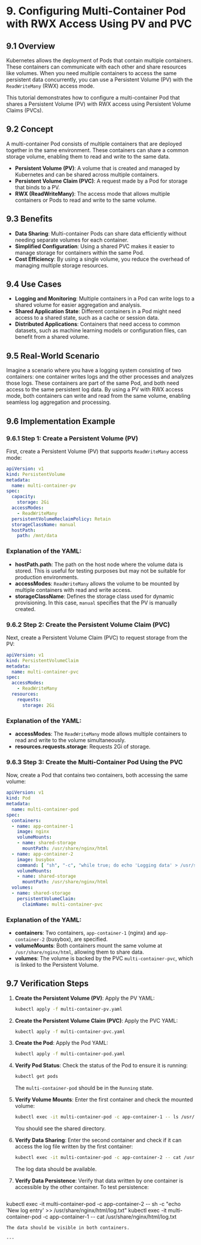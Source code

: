# 9. Configuring Multi-Container Pod with RWX Access Using PV and PVC

## 9.1 Overview
Kubernetes allows the deployment of Pods that contain multiple containers. These containers can communicate with each other and share resources like volumes. When you need multiple containers to access the same persistent data concurrently, you can use a Persistent Volume (PV) with the `ReadWriteMany` (RWX) access mode.

This tutorial demonstrates how to configure a multi-container Pod that shares a Persistent Volume (PV) with RWX access using Persistent Volume Claims (PVCs).

## 9.2 Concept
A multi-container Pod consists of multiple containers that are deployed together in the same environment. These containers can share a common storage volume, enabling them to read and write to the same data.

- **Persistent Volume (PV)**: A volume that is created and managed by Kubernetes and can be shared across multiple containers.
- **Persistent Volume Claim (PVC)**: A request made by a Pod for storage that binds to a PV.
- **RWX (ReadWriteMany)**: The access mode that allows multiple containers or Pods to read and write to the same volume.

## 9.3 Benefits
- **Data Sharing**: Multi-container Pods can share data efficiently without needing separate volumes for each container.
- **Simplified Configuration**: Using a shared PVC makes it easier to manage storage for containers within the same Pod.
- **Cost Efficiency**: By using a single volume, you reduce the overhead of managing multiple storage resources.

## 9.4 Use Cases
- **Logging and Monitoring**: Multiple containers in a Pod can write logs to a shared volume for easier aggregation and analysis.
- **Shared Application State**: Different containers in a Pod might need access to a shared state, such as a cache or session data.
- **Distributed Applications**: Containers that need access to common datasets, such as machine learning models or configuration files, can benefit from a shared volume.

## 9.5 Real-World Scenario
Imagine a scenario where you have a logging system consisting of two containers: one container writes logs and the other processes and analyzes those logs. These containers are part of the same Pod, and both need access to the same persistent log data. By using a PV with RWX access mode, both containers can write and read from the same volume, enabling seamless log aggregation and processing.

## 9.6 Implementation Example

### 9.6.1 Step 1: Create a Persistent Volume (PV)
First, create a Persistent Volume (PV) that supports `ReadWriteMany` access mode:

```yaml
apiVersion: v1
kind: PersistentVolume
metadata:
  name: multi-container-pv
spec:
  capacity:
    storage: 2Gi
  accessModes:
    - ReadWriteMany
  persistentVolumeReclaimPolicy: Retain
  storageClassName: manual
  hostPath:
    path: /mnt/data
```

### Explanation of the YAML:
- **hostPath.path**: The path on the host node where the volume data is stored. This is useful for testing purposes but may not be suitable for production environments.
- **accessModes**: `ReadWriteMany` allows the volume to be mounted by multiple containers with read and write access.
- **storageClassName**: Defines the storage class used for dynamic provisioning. In this case, `manual` specifies that the PV is manually created.

### 9.6.2 Step 2: Create the Persistent Volume Claim (PVC)
Next, create a Persistent Volume Claim (PVC) to request storage from the PV:

```yaml
apiVersion: v1
kind: PersistentVolumeClaim
metadata:
  name: multi-container-pvc
spec:
  accessModes:
    - ReadWriteMany
  resources:
    requests:
      storage: 2Gi
```

### Explanation of the YAML:
- **accessModes**: The `ReadWriteMany` mode allows multiple containers to read and write to the volume simultaneously.
- **resources.requests.storage**: Requests 2Gi of storage.

### 9.6.3 Step 3: Create the Multi-Container Pod Using the PVC
Now, create a Pod that contains two containers, both accessing the same volume:

```yaml
apiVersion: v1
kind: Pod
metadata:
  name: multi-container-pod
spec:
  containers:
  - name: app-container-1
    image: nginx
    volumeMounts:
    - name: shared-storage
      mountPath: /usr/share/nginx/html
  - name: app-container-2
    image: busybox
    command: [ "sh", "-c", "while true; do echo 'Logging data' > /usr/share/nginx/html/log.txt; sleep 5; done" ]
    volumeMounts:
    - name: shared-storage
      mountPath: /usr/share/nginx/html
  volumes:
  - name: shared-storage
    persistentVolumeClaim:
      claimName: multi-container-pvc
```

### Explanation of the YAML:
- **containers**: Two containers, `app-container-1` (nginx) and `app-container-2` (busybox), are specified.
- **volumeMounts**: Both containers mount the same volume at `/usr/share/nginx/html`, allowing them to share data.
- **volumes**: The volume is backed by the PVC `multi-container-pvc`, which is linked to the Persistent Volume.

## 9.7 Verification Steps

1. **Create the Persistent Volume (PV)**:
   Apply the PV YAML:
   ```bash
   kubectl apply -f multi-container-pv.yaml
   ```

2. **Create the Persistent Volume Claim (PVC)**:
   Apply the PVC YAML:
   ```bash
   kubectl apply -f multi-container-pvc.yaml
   ```

3. **Create the Pod**:
   Apply the Pod YAML:
   ```bash
   kubectl apply -f multi-container-pod.yaml
   ```

4. **Verify Pod Status**:
   Check the status of the Pod to ensure it is running:
   ```bash
   kubectl get pods
   ```
   The `multi-container-pod` should be in the `Running` state.

5. **Verify Volume Mounts**:
   Enter the first container and check the mounted volume:
   ```bash
   kubectl exec -it multi-container-pod -c app-container-1 -- ls /usr/share/nginx/html
   ```
   You should see the shared directory.

6. **Verify Data Sharing**:
   Enter the second container and check if it can access the log file written by the first container:
   ```bash
   kubectl exec -it multi-container-pod -c app-container-2 -- cat /usr/share/nginx/html/log.txt
   ```
   The log data should be available.

7. **Verify Data Persistence**:
   Verify that data written by one container is accessible by the other container. To test persistence:
   
   ```bash
  kubectl exec -it multi-container-pod -c app-container-2 -- sh -c "echo 'New log entry' >> /usr/share/nginx/html/log.txt"
  kubectl exec -it multi-container-pod -c app-container-1 -- cat /usr/share/nginx/html/log.txt
   ```
   The data should be visible in both containers.

---
